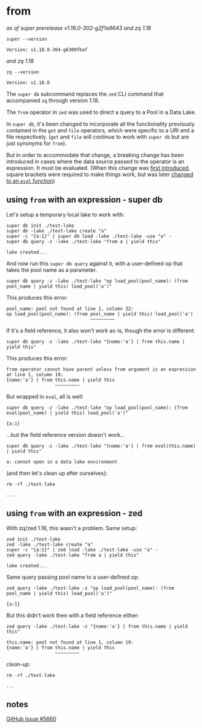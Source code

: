 # from

_as of super prerelease v1.18.0-302-g2f1a9643 and zq 1.18_ 

```mdtest-command
super --version
```
```mdtest-output
Version: v1.18.0-304-g6300fbaf
```
_and zq 1.18_
```mdtest-command
zq --version
```
```mdtest-output
Version: v1.18.0
```

The `super db` subcommand replaces the `zed` CLI command that accompanied `zq`
through version 1.18.

The `from` operator in `zed` was used to direct a query to a Pool in a Data
Lake.

In `super db`, it's been changed to incorporate all the functionality previously
contained in the `get` and `file` operators, which were specific to a URI and a
file respectively. (`get` and `file` will continue to work with `super db` but
are just synonyms for `from`).

But in order to accommodate that change, a breaking change has been introduced
in cases where the data source passed to the operator is an expression. It must
be evaluated. (When this change was [first
introduced](https://github.com/brimdata/super/pull/5378), square brackets were
required to make things work, but was later [changed to an `eval`
function](https://github.com/brimdata/super/commit/935f9460ce9f08812376ffc1302207e08bfe4800))

## using `from` with an expression - super db

Let's setup a temporary local lake to work with:
```mdtest-command
super db init ./test-lake
super db -lake ./test-lake create "a"
super -c "{a:1}" | super db load -lake ./test-lake -use "a" -
super db query -z -lake ./test-lake "from a | yield this"
```
```mdtest-output head
lake created...
```

And now run this `super db query` against it, with a user-defined op that takes
the pool name as a parameter.
```mdtest-command fails
super db query -z -lake ./test-lake "op load_pool(pool_name): (from pool_name | yield this) load_pool('a')"
```
This produces this error:
```mdtest-output
pool_name: pool not found at line 1, column 32:
op load_pool(pool_name): (from pool_name | yield this) load_pool('a')
                               ~~~~~~~~~
```

If it's a field reference, it also won't work as-is, though the error is
different:
```mdtest-command fails
super db query -z -lake ./test-lake "{name:'a'} | from this.name | yield this"
```
This produces this error:
```mdtest-output
from operator cannot have parent unless from argument is an expression at line 1, column 19:
{name:'a'} | from this.name | yield this
                  ~~~~~~~~~
```

But wrapped in `eval`, all is well:
```mdtest-command 
super db query -z -lake ./test-lake "op load_pool(pool_name): (from eval(pool_name) | yield this) load_pool('a')"
```
```mdtest-output
{a:1}
```

...but the field reference version doesn't work...
```mdtest-command fails 
super db query -z -lake ./test-lake "{name:'a'} | from eval(this.name) | yield this"
```
```mdtest-output
a: cannot open in a data lake environment
```

(and then let's clean up after ourselves):
```mdtest-command
rm -rf ./test-lake
```
```mdtest-output head
...
```

## using `from` with an expression - zed
                                          
With zq/zed 1.18, this wasn't a problem. Same setup:
```mdtest-command
zed init ./test-lake
zed -lake ./test-lake create "a"
super -c "{a:1}" | zed load -lake ./test-lake -use "a" -
zed query -lake ./test-lake "from a | yield this"
```
```mdtest-output head
lake created...
```
                                                    
Same query passing pool name to a user-defined op:
```mdtest-command
zed query -lake ./test-lake -z "op load_pool(pool_name): (from pool_name | yield this) load_pool('a')"
```
```mdtest-output
{a:1}
```

But this didn't work then with a field reference either:
```mdtest-command fails
zed query -lake ./test-lake -z "{name:'a'} | from this.name | yield this"
```
```mdtest-output
this.name: pool not found at line 1, column 19:
{name:'a'} | from this.name | yield this
                  ~~~~~~~~~
```

_clean-up:_
```mdtest-command
rm -rf ./test-lake
```
```mdtest-output head
...
```

## notes

[GitHub Issue #5660](https://github.com/brimdata/super/issues/5660)
